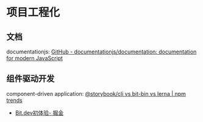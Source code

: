 # 项目工程化

## 文档

documentationjs: [GitHub - documentationjs/documentation: documentation for modern JavaScript](https://github.com/documentationjs/documentation)

## 组件驱动开发

component-driven application: [@storybook/cli vs bit-bin vs lerna | npm trends](https://www.npmtrends.com/@storybook/cli-vs-bit-bin-vs-lerna)

- [Bit.dev初体验- 掘金](https://juejin.cn/post/6844903872108953607)
